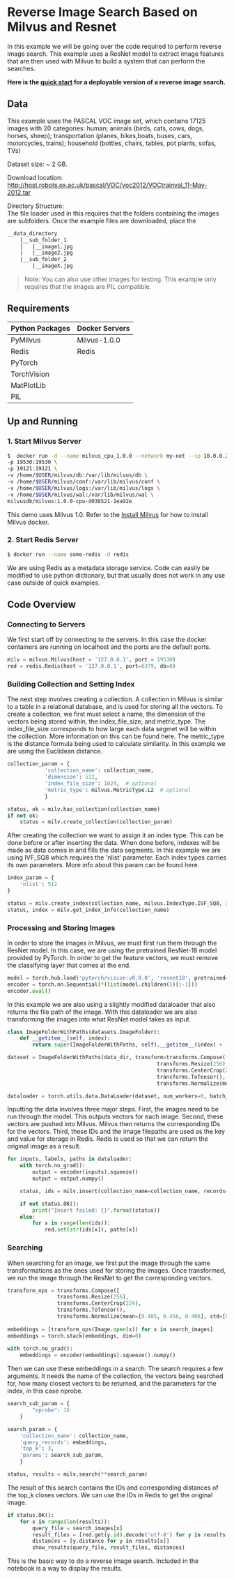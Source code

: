 # Reverse Image Search Based on Milvus and Resnet

In this example we will be going over the code required to perform reverse image search. This example uses a ResNet model to extract image features that are then used with Milvus to build a system that can perform the searches. 

**Here is the [quick start](quick_start.md) for a deployable version of a reverse image search.**

## Data

This example uses the PASCAL VOC image set, which contains 17125 images with 20 categories: human; animals (birds, cats, cows, dogs, horses, sheep); transportation (planes, bikes,boats, buses, cars, motorcycles, trains); household (bottles, chairs, tables, pot plants, sofas, TVs)

Dataset size: ~ 2 GB.

Download location: http://host.robots.ox.ac.uk/pascal/VOC/voc2012/VOCtrainval_11-May-2012.tar

Directory Structure:  
The file loader used in this requires that the folders containing the images are subfolders. Once the example files are downloaded, place the 

```bash
__data_directory  
    |__sub_folder_1  
    |   |__image1.jpg  
    |   |__image2.jpg  
    |__sub_folder_2  
        |__imageX.jpg  
```

> Note: You can also use other images for testing. This example only requires that the images are PIL compatible.

## Requirements

| Python Packages   | Docker Servers    |
|-                  | -                 |
| PyMilvus          | Milvus-1.0.0      |
| Redis             | Redis             |
| PyTorch           |
| TorchVision       |
| MatPlotLib        |
| PIL               |

## Up and Running


### 1. Start Milvus Server

```bash
$  docker run -d --name milvus_cpu_1.0.0 --network my-net --ip 10.0.0.2 \
-p 19530:19530 \
-p 19121:19121 \
-v /home/$USER/milvus/db:/var/lib/milvus/db \
-v /home/$USER/milvus/conf:/var/lib/milvus/conf \
-v /home/$USER/milvus/logs:/var/lib/milvus/logs \
-v /home/$USER/milvus/wal:/var/lib/milvus/wal \
milvusdb/milvus:1.0.0-cpu-d030521-1ea92e
```

This demo uses Milvus 1.0. Refer to the [Install Milvus](https://milvus.io/docs/v1.0.0/milvus_docker-cpu.md) for how to install Milvus docker. 

### 2. Start Redis Server

```bash
$ docker run --name some-redis -d redis
```

We are using Redis as a metadata storage service. Code can easily be modified to use python dictionary, but that usually does not work in any use case outside of quick examples.

## Code Overview
### Connecting to Servers
We first start off by connecting to the servers. In this case the docker containers are running on localhost and the ports are the default ports. 

```python
milv = milvus.Milvus(host = '127.0.0.1', port = 19530)
red = redis.Redis(host = '127.0.0.1', port=6379, db=0)
```

### Building Collection and Setting Index

The next step involves creating a collection. A collection in Milvus is similar to a table in a relational database, and is used for storing all the vectors. To create a collection, we first must select a name, the dimension of the vectors being stored within, the index_file_size, and metric_type. The index_file_size corresponds to how large each data segmet will be within the collection. More information on this can be found here. The metric_type is the distance formula being used to calculate similarity. In this example we are using the Euclidean distance. 

```python
collection_param = {
            'collection_name': collection_name,
            'dimension': 512,
            'index_file_size': 1024,  # optional
            'metric_type': milvus.MetricType.L2  # optional
            }

status, ok = milv.has_collection(collection_name)
if not ok:
    status = milv.create_collection(collection_param)
```

After creating the collection we want to assign it an index type. This can be done before or after inserting the data. When done before, indexes will be made as data comes in and fills the data segments. In this example we are using IVF_SQ8 which requires the 'nlist' parameter. Each index types carries its own parameters. More info about this param can be found here.

```python
index_param = {
    'nlist': 512
}

status = milv.create_index(collection_name, milvus.IndexType.IVF_SQ8, index_param)
status, index = milv.get_index_info(collection_name)
```
### Processing and Storing Images
In order to store the images in Milvus, we must first run them through the ResNet model. In this case, we are using the pretrained ResNet-18 model provided by PyTorch. In order to get the feature vectors, we must remove the classifying layer that comes at the end. 
```python
model = torch.hub.load('pytorch/vision:v0.9.0', 'resnet18', pretrained=True)
encoder = torch.nn.Sequential(*(list(model.children())[:-1]))
encoder.eval()
```
In this example we are also using a slightly modified dataloader that also returns the file path of the image. With this dataloader we are also transforming the images into what ResNet model takes as input. 

```python
class ImageFolderWithPaths(datasets.ImageFolder):
    def __getitem__(self, index):
        return super(ImageFolderWithPaths, self).__getitem__(index) + (self.imgs[index][0],)

dataset = ImageFolderWithPaths(data_dir, transform=transforms.Compose([
                                                transforms.Resize(256),
                                                transforms.CenterCrop(224),
                                                transforms.ToTensor(),
                                                transforms.Normalize(mean=[0.485, 0.456, 0.406], std=[0.229, 0.224, 0.225])]))

dataloader = torch.utils.data.DataLoader(dataset, num_workers=0, batch_size = 256)
```

Inputting the data involves three major steps. First, the images need to be run through the model. This outputs vectors for each image. Second, these vectors are pushed into Milvus. Milvus then returns the corresponding IDs for the vectors. Third, these IDs and the image filepaths are used as the key and value for storage in Redis. Redis is used so that we can return the original image as a result. 

```python
for inputs, labels, paths in dataloader:
    with torch.no_grad():
        output = encoder(inputs).squeeze()
        output = output.numpy()

    status, ids = milv.insert(collection_name=collection_name, records=output)

    if not status.OK():
        print("Insert failed: {}".format(status))
    else:
        for x in range(len(ids)):
            red.set(str(ids[x]), paths[x])
```

### Searching
When searching for an image, we first put the image through the same transformations as the ones used for storing the images. Once transformed, we run the image through the ResNet to get the corresponding vectors. 

```python
transform_ops = transforms.Compose([
                transforms.Resize(256),
                transforms.CenterCrop(224),
                transforms.ToTensor(),
                transforms.Normalize(mean=[0.485, 0.456, 0.406], std=[0.229, 0.224, 0.225])])
    
embeddings = [transform_ops(Image.open(x)) for x in search_images]
embeddings = torch.stack(embeddings, dim=0)
    
with torch.no_grad():
    embeddings = encoder(embeddings).squeeze().numpy()
```

Then we can use these embeddings in a search. The search requires a few arguments. It needs the name of the collection, the vectors being searched for, how many closest vectors to be returned, and the parameters for the index, in this case nprobe. 

```python
search_sub_param = {
        "nprobe": 16
    }

search_param = {
    'collection_name': collection_name,
    'query_records': embeddings,
    'top_k': 3,
    'params': search_sub_param,
    }

status, results = milv.search(**search_param)
```

The result of this search contains the IDs and corresponding distances of the top_k closes vectors. We can use the IDs in Redis to get the original image. 

```python
if status.OK():
    for x in range(len(results)):
        query_file = search_images[x]
        result_files = [red.get(y.id).decode('utf-8') for y in results[x]]
        distances = [y.distance for y in results[x]]
        show_results(query_file, result_files, distances)
```

This is the basic way to do a reverse image search. Included in the notebook is a way to display the results. 
